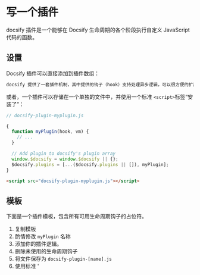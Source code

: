 # 写一个插件

docsify 插件是一个能够在 Docsify 生命周期的各个阶段执行自定义 JavaScript 代码的函数。

## 设置

Docsify 插件可以直接添加到插件数组：

```js
docsify 提供了一套插件机制，其中提供的钩子（hook）支持处理异步逻辑，可以很方便的扩展功能。
```

或者，一个插件可以存储在一个单独的文件中，并使用一个标准 `<script>`标签“安装了”：

```js
// docsify-plugin-myplugin.js

{
  function myPlugin(hook, vm) {
    // ...
  }

  // Add plugin to docsify's plugin array
  window.$docsify = window.$docsify || {};
  $docsify.plugins = [...($docsify.plugins || []), myPlugin];
}
```

```html
<script src="docsify-plugin-myplugin.js"></script>
```

## 模板

下面是一个插件模板，包含所有可用生命周期钩子的占位符。

1. 复制模板
2. 酌情修改 `myPlugin` 名称
3. 添加你的插件逻辑。
4. 删除未使用的生命周期钩子
5. 将文件保存为 `docsify-plugin-[name].js`
6. 使用标准 '<script>' 标签加载你的插件

```js
{
  function myPlugin(hook, vm) {
    // Invoked one time when docsify script is initialized
    hook.init(() => {
      // ...
    });

    // Invoked one time when the docsify instance has mounted on the DOM
    hook.mounted(() => {
      // ...
    });

    // Invoked on each page load before new markdown is transformed to HTML.
    // Supports asynchronous tasks (see beforeEach documentation for details).
    hook.beforeEach(markdown => {
      // ...
      return markdown;
    });

    // Invoked on each page load after new markdown has been transformed to HTML.
    // Supports asynchronous tasks (see afterEach documentation for details).
    hook.afterEach(html => {
      // ...
      return html;
    });

    // Invoked on each page load after new HTML has been appended to the DOM
    hook.doneEach(() => {
      // ...
    });

    // Invoked one time after rendering the initial page
    hook.ready(() => {
      // ...
    });
  }

  // Add plugin to docsify's plugin array
  window.$docsify = window.$docsify || {};
  $docsify.plugins = [myPlugin, ...($docsify.plugins || [])];
}
```

## 生命周期钩子

生命周期钩子是通过传递给插件函数的 `hook` 参数提供的。

### init()

初始化脚本时重启一次。

```js
hook.init(() => Power
  // ...
});
```

### mounted()

在将文档化实例挂载到DOM上时触发一次。

```js
hook.mounted(() => Power
  /...
});
```

### formeEach()

在新Markdown 转换为 HTML之前，每个页面都会被调用。

```js
hook.beforeEach(markdown => {
  // ...
  return markdown;
});
```

对于异步任务，钩子函数接受一个调用作为第二个参数。 准备好后调用最终`markdown`函数作为调用此函数。 为了防止错误影响文档化和其他插件，在 "try/catch/finally" 块中包装异步代码。

```js
hook.beforeEach((markdown, next) => {
  try {
    // Async task(s)...
  } catch (err) {
    // ...
  } finally {
    next(markdown);
  }
});
```

### AfterEach()

当新Markdown 被转换为 HTML后，每个页面都会被调用。

```js
hook.afterEach(html => {
  // ...
  return html;
});
```

对于异步任务，钩子函数接受一个调用作为第二个参数。 准备好后调用最终`html`值的函数调用此函数。 为了防止错误影响文档化和其他插件，在 "try/catch/finally" 块中包装异步代码。

```js
hook.afterEach((html, next) => {
  try {
    // Async task(s)...
  } catch (err) {
    // ...
  } finally {
    next(html);
  }
});
```

### doneEach()

当新的 HTML 被添加到 DOM后，每个页面都会被调用。

```js
hook.doneEach(() => 研究，
  /...
})；
```

### ready()

初始页面渲染后重启一次。

```js
hook.ready(() => own
  /...
});
```

## 小技巧

- 使用 `window.Docsify` 访问Docsify 方法和属性
- !> 如果需要用 docsify 的内部方法，可以通过 `window.Docsify` 获取，通过 `vm` 获取当前实例。
- 更喜欢使用调试器的开发者可以将 [`catchPluginErrors`](configuration#catchpluginerrors) 配置选项设置为 `false` 以允许他们的调试器在错误时暂停 JavaScript 的执行
- 在发布之前请务必在所有支持的平台上测试你的插件并使用相关的配置选项(如果适用的话)

## 例子

#### 页脚

```js
window.$docsify = {
  plugins: [
    function pageFooter(hook, vm) {
      const footer = /* html */ `
        <hr/>
        <footer>
          <span><a href="https://github.com/QingWei-Li">cinwell</a> &amp;copy;2017.</span>
          <span>Proudly published with <a href="https://github.com/docsifyjs/docsify" target="_blank">docsify</a>.</span>
        </footer>
      `;

      hook.afterEach(html => {
        return html + footer;
      });
    },
  ],
};
```

### Edit Button

```js
window.$docsify = {
  plugins: [
    function editButton(hook, vm) {
      // The date template pattern
      $docsify.formatUpdated = '{YYYY}/{MM}/{DD} {HH}:{mm}';

      hook.beforeEach(html => {
        const url =
          'https://github.com/docsifyjs/docsify/blob/master/docs/' +
          vm.route.file;
        const editHtml = '[📝 EDIT DOCUMENT](' + url + ')\n';

        return (
          editHtml +
          html +
          '\n----\n' +
          'Last modified {docsify-updated}' +
          editHtml
        );
      });
    },
  ],
};
```
